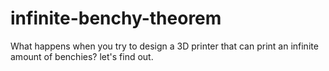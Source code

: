 # infinite-benchy-theorem
What happens when you try to design a 3D printer that can print an infinite amount of benchies? let's find out.
